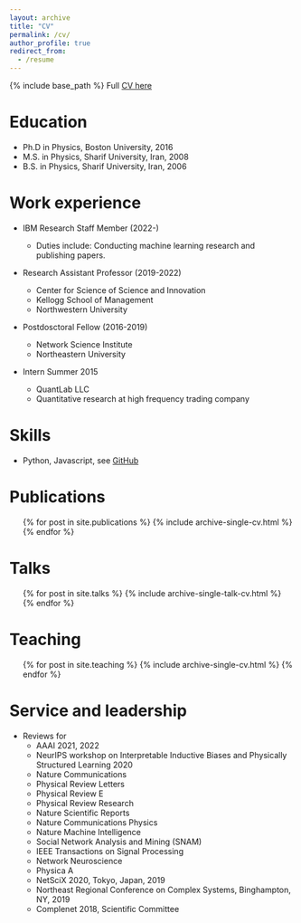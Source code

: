 ```yaml
---
layout: archive
title: "CV"
permalink: /cv/
author_profile: true
redirect_from:
  - /resume
---
```


{% include base_path %}
Full [CV here](https://nimadehmamy.github.io/files/CV_20230724_NDehmamy.pdf)  

Education
======
* Ph.D in Physics, Boston University, 2016
* M.S. in Physics, Sharif University, Iran, 2008
* B.S. in Physics, Sharif University, Iran, 2006

Work experience
======
* IBM Research Staff Member (2022-) 
  * Duties include: Conducting machine learning research and publishing papers. 

* Research Assistant Professor (2019-2022)
  * Center for Science of Science and Innovation
  * Kellogg School of Management
  * Northwestern University 

* Postdosctoral Fellow (2016-2019)
  * Network Science Institute
  * Northeastern University
 
* Intern Summer 2015 
  * QuantLab LLC
  * Quantitative research at high frequency trading company
  
Skills
======
* Python, Javascript, see [GitHub](https://github.com/nimadehmamy/) 

Publications
======
  <ul>{% for post in site.publications %}
    {% include archive-single-cv.html %}
  {% endfor %}</ul>
  
Talks
======
  <ul>{% for post in site.talks %}
    {% include archive-single-talk-cv.html %}
  {% endfor %}</ul>
  
Teaching
======
  <ul>{% for post in site.teaching %}
    {% include archive-single-cv.html %}
  {% endfor %}</ul>
  
Service and leadership
======
* Reviews for 
  * AAAI 2021, 2022
  * NeurIPS workshop on Interpretable Inductive Biases and Physically Structured Learning 2020
  * Nature Communications
  * Physical Review Letters
  * Physical Review E
  * Physical Review Research
  * Nature Scientific Reports
  * Nature Communications Physics
  * Nature Machine Intelligence
  * Social Network Analysis and Mining (SNAM)
  * IEEE Transactions on Signal Processing
  * Network Neuroscience
  * Physica A
  * NetSciX 2020, Tokyo, Japan, 2019
  * Northeast Regional Conference on Complex Systems, Binghampton, NY, 2019
  * Complenet 2018, Scientific Committee
